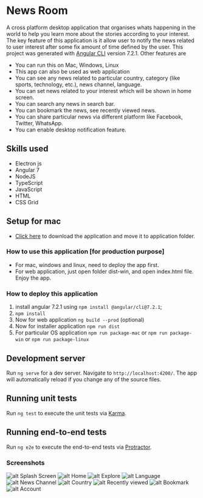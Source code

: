 # News Room
A cross platform desktop application that organises whats happening in the world to help you learn more
about the stories according to your interest. The key feature of this application is it allow user to notify the news related to user interest after some fix amount of time defined by the user.
This project was generated with [Angular CLI](https://github.com/angular/angular-cli) version 7.2.1.
Other features are
- You can run this on Mac, Windows, Linux
- This app can also be used as web application
- You can see any news related to particular country, category (like sports, technology, etc.), news channel, language.
- You can set news related to your interest which will be shown in home screen.
- You can search any news in search bar.
- You can bookmark the news, see recently viewed news.
- You can share particular news via different platform like Facebook, Twitter, WhatsApp.
- You can enable desktop notification feature.

## Skills used
- Electron js
- Angular 7
- NodeJS
- TypeScript
- JavaScript
- HTML
- CSS Grid

## Setup for mac
- [Click here](https://drive.google.com/open?id=1i85p2Ggd9Cggrayq6MSY_zk2BVMEYXgu) to download the application and move it to application folder.

### How to use this application [for production purpose]
- For mac, windows and linux, need to deploy the app first.
- For web application, just open folder dist-win, and open index.html file. Enjoy the app.

### How to deploy this application
1. install angular 7.2.1 using `npm install @angular/cli@7.2.1`;
2. `npm install`
3. Now for web application `ng build --prod` (optional)
4. Now for installer application `npm run dist`
5. For particular OS application `npm run package-mac` or `npm run package-win` or `npm run package-linux`

## Development server

Run `ng serve` for a dev server. Navigate to `http://localhost:4200/`. The app will automatically reload if you change any of the source files.

## Running unit tests

Run `ng test` to execute the unit tests via [Karma](https://karma-runner.github.io).

## Running end-to-end tests

Run `ng e2e` to execute the end-to-end tests via [Protractor](http://www.protractortest.org/).

### Screenshots
![alt Splash Screen](https://github.com/adityamudgil2505/News-Room/tree/master/ScreenShots/Splash-screen.jpg)
![alt Home](https://github.com/adityamudgil2505/News-Room/tree/master/ScreenShots/Home.jpg)
![alt Explore](https://github.com/adityamudgil2505/News-Room/tree/master/ScreenShots/Explore.jpg)
![alt Language](https://github.com/adityamudgil2505/News-Room/tree/master/ScreenShots/Language.jpg)
![alt News Channel](https://github.com/adityamudgil2505/News-Room/tree/master/ScreenShots/News-channel.jpg)
![alt Country](https://github.com/adityamudgil2505/News-Room/tree/master/ScreenShots/Country.jpg)
![alt Recently viewed](https://github.com/adityamudgil2505/News-Room/tree/master/ScreenShots/Recently-viewed.jpg)
![alt Bookmark](https://github.com/adityamudgil2505/News-Room/tree/master/ScreenShots/Bookmark.jpg)
![alt Account](https://github.com/adityamudgil2505/News-Room/tree/master/ScreenShots/Account.jpg)
